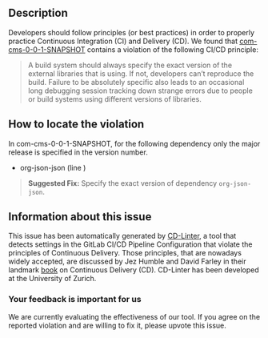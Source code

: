 
## Description
Developers should follow principles (or best practices) in order to properly practice Continuous Integration (CI) and Delivery (CD).
We found that [com-cms-0-0-1-SNAPSHOT](https://gitlab.com/tkkumaravel/CMS/blob/master/.gitlab-ci.yml) contains a violation of the following CI/CD principle:

> A build system should always specify the exact version of the external libraries that is using.
If not, developers can’t reproduce the build. Failure to be absolutely specific also leads to an occasional long debugging session tracking down strange errors due to people or build systems using different versions of libraries.

## How to locate the violation

In com-cms-0-0-1-SNAPSHOT, for the following dependency only the major release is specified in the version number.

* org-json-json (line )

> **Suggested Fix:** Specify the exact version of dependency `org-json-json`.

## Information about this issue

This issue has been automatically generated by [CD-Linter](https://gitlab.com/Jancso/configuration-analytics), a tool that detects settings in the GitLab CI/CD Pipeline Configuration that violate the principles of Continuous Delivery. Those principles, that are nowadays widely accepted, are discussed by Jez Humble and David Farley in their landmark [book](https://www.oreilly.com/library/view/continuous-delivery-reliable/9780321670250/) on Continuous Delivery (CD). CD-Linter has been developed at the University of Zurich.

### Your feedback is important for us
We are currently evaluating the effectiveness of our tool. If you agree on the reported violation and are willing to fix it, please upvote this issue.